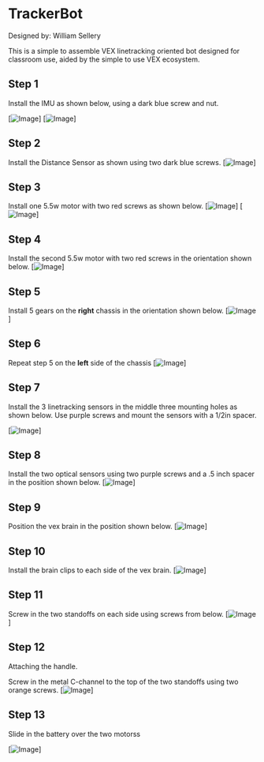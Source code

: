 # TrackerBot

Designed by: William Sellery

This is a simple to assemble VEX linetracking oriented bot designed for classroom use, aided by the simple to use VEX ecosystem.


## Step 1 

Install the IMU as shown below, using a dark blue screw and nut.

[![Image](Pictures/step1.png)]
[![Image](Pictures/step2.png)]



## Step 2 

Install the Distance Sensor as shown using two dark blue screws.
[![Image](Pictures/Step0.png)]

## Step 3 

Install one 5.5w motor with two red screws as shown below.
[![Image](Pictures/step3.png)]
[![Image](Pictures/step4.png)]

## Step 4 

Install the second 5.5w motor with two red screws in the orientation shown below.
[![Image](Pictures/step5.png)]

## Step 5 

Install 5 gears on the **right** chassis in the orientation shown below.
[![Image](Pictures/step6.png)]

## Step 6

Repeat step 5 on the **left** side of the chassis
[![Image](Pictures/step7.png)]

## Step 7

Install the 3 linetracking sensors in the middle three mounting holes as shown below. Use purple screws and mount the sensors with a 1/2in spacer.

[![Image](Pictures/step8.png)]

## Step 8 

Install the two optical sensors using two purple screws and a .5 inch spacer in the position shown below.
[![Image](Pictures/step9.png)]

## Step 9

Position the vex brain in the position shown below.
[![Image](Pictures/step10.png)]

## Step 10

Install the brain clips to each side of the vex brain.
[![Image](Pictures/step11.png)]

## Step 11

Screw in the two standoffs on each side using screws from below.
[![Image](Pictures/step12.png)]


## Step 12 
Attaching the handle.

Screw in the metal C-channel to the top of the two standoffs using two orange screws.
[![Image](Pictures/Step13.png)]

## Step 13 

Slide in the battery over the two motorss

[![Image](Pictures/Step14.png)]






